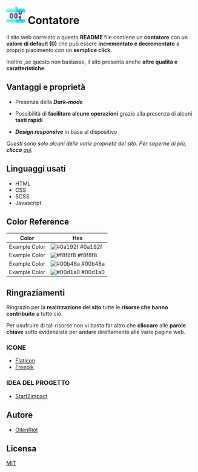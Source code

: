 # ![Logo](assets/img/counter-mini.png) Contatore 

Il sito web correlato a questo **README** file contiene un **contatore** con un **valore di default (0)** che può essere **incrementato e decrementato** a proprio piacimento con un **semplice click**.

Inoltre ,se questo non bastasse, il sito presenta anche **altre qualità e caratteristiche**:


## Vantaggi e proprietà

- Presenza della ***Dark-mode***

- Possibilità di **facilitare alcune operazioni** grazie alla presenza di alcuni **tasti rapidi**

- ***Design responsive*** in base al dispositivo

*Questi sono solo alcuni delle varie proprietà del sito. Per saperne di più, **clicca** [qui](code).*



## Linguaggi usati

- HTML
- CSS
- SCSS
- Javascript
## Color Reference

| Color             | Hex                                                                |
| ----------------- | ------------------------------------------------------------------ |
| Example Color | ![#0a192f](https://via.placeholder.com/10/0a192f?text=+) #0a192f |
| Example Color | ![#f8f8f8](https://via.placeholder.com/10/f8f8f8?text=+) #f8f8f8 |
| Example Color | ![#00b48a](https://via.placeholder.com/10/00b48a?text=+) #00b48a |
| Example Color | ![#00d1a0](https://via.placeholder.com/10/00b48a?text=+) #00d1a0 |


## Ringraziamenti
Ringrazio per la **realizzazione del sito** tutte le **risorse che hanno contribuito** a tutto ciò.

Per usufruire di tali risorse non vi basta far altro che **cliccare** alle **parole chiave** sotto evidenziate per andare direttamente alle varie pagine web.
### ICONE
- [Flaticon](https://www.flaticon.com/)
- [Freepik](https://it.freepik.com/)
### IDEA DEL PROGETTO
- [Start2impact](https://www.start2impact.it/)
## Autore

- [OllenRiot](https://www.github.com/OllenRiot)


## Licensa 

[MIT](LICENSE)

